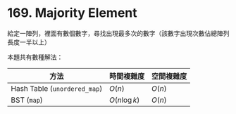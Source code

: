 # 169. Majority Element

給定一陣列，裡面有數個數字，尋找出現最多次的數字（該數字出現次數佔總陣列長度一半以上）

本題共有數種解法：

| 方法 | 時間複雜度 | 空間複雜度 |
| --- | --------- | -------- |
| Hash Table (`unordered_map`) | $O(n)$ | $O(n)$ | 
| BST (`map`) | $O(n\log{k})$ | $O(n)$ |
